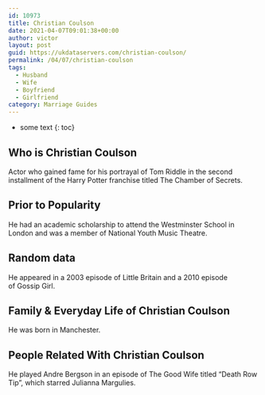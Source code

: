 ```yaml
---
id: 10973
title: Christian Coulson
date: 2021-04-07T09:01:38+00:00
author: victor
layout: post
guid: https://ukdataservers.com/christian-coulson/
permalink: /04/07/christian-coulson
tags:
  - Husband
  - Wife
  - Boyfriend
  - Girlfriend
category: Marriage Guides
---
```


* some text
{: toc}


## Who is Christian Coulson



Actor who gained fame for his portrayal of Tom Riddle in the second installment of the Harry Potter franchise titled The Chamber of Secrets.

                
                
                
## Prior to Popularity



He had an academic scholarship to attend the Westminster School in London and was a member of National Youth Music Theatre.

                
                
                
## Random data



He appeared in a 2003 episode of Little Britain and a 2010 episode of Gossip Girl.

                
                
                
## Family & Everyday Life of Christian Coulson



He was born in Manchester.

                
                
                
## People Related With Christian Coulson



He played Andre Bergson in an episode of The Good Wife titled &#8220;Death Row Tip&#8221;, which starred Julianna Margulies.

                
              
            
          
          
          